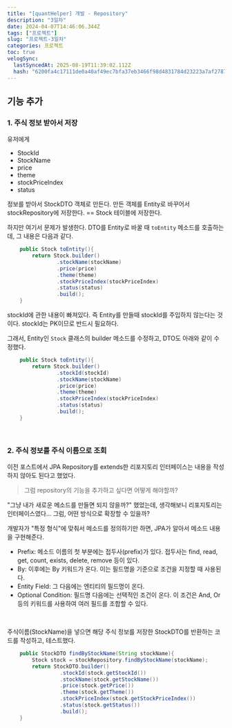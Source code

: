 ```yaml
---
title: "[quantHelper] 개발 - Repository"
description: "3일차"
date: 2024-04-07T14:46:06.344Z
tags: ["프로젝트"]
slug: "프로젝트-3일차"
categories: 프로젝트
toc: true
velogSync:
  lastSyncedAt: 2025-08-19T11:39:02.112Z
  hash: "6200fa4c17111de0a40af49ec7bfa37eb3466f98d4831784d23223a7af2787fd"
---
```


## 기능 추가

### 1. 주식 정보 받아서 저장

유저에게 
- StockId
- StockName
- price
- theme
- stockPriceIndex
- status

정보를 받아서 StockDTO 객체로 만든다.
만든 객체를 Entity로 바꾸어서 stockRepository에 저장한다.
== Stock 테이블에 저장한다.

하지만 여기서 문제가 발생한다.
DTO를 Entity로 바꿀 때 ```toEntity``` 메소드를 호출하는데, 그 내용은 다음과 같다.
```java
    public Stock toEntity(){
        return Stock.builder()
                .stockName(stockName)
                .price(price)
                .theme(theme)
                .stockPriceIndex(stockPriceIndex)
                .status(status)
                .build();
    }
```

stockId에 관한 내용이 빠져있다.
즉 Entity를 만들때 stockId를 주입하지 않는다는 것이다.
stockId는 PK이므로 반드시 필요하다.

그래서, Entity인 ```Stock``` 클래스의 builder 메소드를 수정하고, DTO도 아래와 같이 수정했다.
```java
    public Stock toEntity(){
        return Stock.builder()
        		.stockId(stockId)
                .stockName(stockName)
                .price(price)
                .theme(theme)
                .stockPriceIndex(stockPriceIndex)
                .status(status)
                .build();
    }
```


<br>

### 2. 주식 정보를 주식 이름으로 조회
이전 포스트에서 JPA Repository를 extends한 리포지토리 인터페이스는 내용을 작성하지 않아도 된다고 했었다.
> 그럼 repository의 기능을 추가하고 싶다면 어떻게 해야할까?

"그냥 내가 새로운 메소드를 만들면 되지 않을까?" 했었는데, 생각해보니 리포지토리는 인터페이스였다...
그럼, 어떤 방식으로 확장할 수 있을까?

개발자가 "특정 형식"에 맞춰서 메소드를 정의하기만 하면, JPA가 알아서 메소드 내용을 구현해준다.

- Prefix: 메소드 이름의 첫 부분에는 접두사(prefix)가 있다. 접두사는 find, read, get, count, exists, delete, remove 등이 있다.
- By: 이후에는 By 키워드가 온다. 이는 필드명을 기준으로 조건을 지정할 때 사용된다.
- Entity Field: 그 다음에는 엔티티의 필드명이 온다.
- Optional Condition: 필드명 다음에는 선택적인 조건이 온다. 이 조건은 And, Or 등의 키워드를 사용하여 여러 필드를 조합할 수 있다.

<br>

주식이름(StockName)을 넣으면 해당 주식 정보를 저장한 StockDTO를 반환하는 코드를 작성하고, 테스트했다.

```java
    public StockDTO findByStockName(String stockName){
        Stock stock = stockRepository.findByStockName(stockName);
        return StockDTO.builder()
                 .stockId(stock.getStockId())
                 .stockName(stock.getStockName())
                 .price(stock.getPrice())
                 .theme(stock.getTheme())
                 .stockPriceIndex(stock.getStockPriceIndex())
                 .status(stock.getStatus())
                 .build();
    }
```